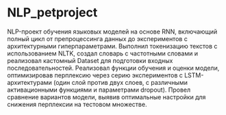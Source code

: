 # NLP_petproject
NLP-проект обучения языковых моделей на основе RNN, включающий полный цикл от препроцессинга данных до экспериментов с архитектурными гиперпараметрами. Выполнил токенизацию текстов с использованием NLTK, создал словарь с частотными словами и реализовал кастомный Dataset для подготовки входных последовательностей. Реализовал функции обучения и оценки модели, оптимизировав перплексию через серию экспериментов с LSTM-архитектурами (один слой против двух слоев, с различными активационными функциями и параметрами dropout). Провел сравнение вариантов модели, выявив оптимальные настройки для снижения перплексии на тестовом множестве.
